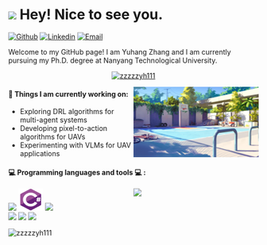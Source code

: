 <h1><img src="https://emojis.slackmojis.com/emojis/images/1531849430/4246/blob-sunglasses.gif?1531849430" width="30"/> Hey! Nice to see you.</h1>

[![Github](https://img.shields.io/badge/-Github-000?style=flat&logo=Github&logoColor=white)](https://github.com/zzzzzyh111)
[![Linkedin](https://img.shields.io/badge/-LinkedIn-blue?style=flat&logo=Linkedin&logoColor=white)](https://www.linkedin.com/in/yuhang-zhang-422a47279/)
[![Email](https://img.shields.io/badge/-Email-30B980?style=flat&logo=maildotru&logoColor=white)](mailto:yuhang004@e.ntu.edu.sg)
 
Welcome to my GitHub page! I am Yuhang Zhang and I am currently pursuing my Ph.D. degree at Nanyang Technological University.  

</p>
<p align="center"> <a href="https://github.com/ryo-ma/github-profile-trophy"><img src="https://github-profile-trophy.vercel.app/?username=zzzzzyh111" alt="zzzzzyh111" /></a> 
</p>
 
<img align="right" alt="img" src="https://github.com/zzzzzyh111/zzzzzyh111/blob/main/figs/sylvain-sarrailh-basketballartstation.jpg" width="50%" height="auto" />

#### 🌱 Things I am currently working on: 
- Exploring DRL algorithms for multi-agent systems 
- Developing pixel-to-action algorithms for UAVs
- Experimenting with VLMs for UAV applications
#### :computer: Programming languages and tools :computer: : 
<p>
<img width="50%" align="right" src="https://github-readme-stats.vercel.app/api?username=zzzzzyh111&show_icons=true&hide_border=true"/>
<code><img width="10%" src="https://www.vectorlogo.zone/logos/python/python-ar21.svg"></code>
<code><img width="10%" height="45" src="https://raw.githubusercontent.com/devicons/devicon/master/icons/csharp/csharp-original.svg"></code>
<code><img width="10%" src="https://www.vectorlogo.zone/logos/pytorch/pytorch-ar21.svg"></code>
<br />
<code><img width="10%" src="https://www.vectorlogo.zone/logos/ubuntu/ubuntu-ar21.svg"></code>
<code><img width="10%" src="https://www.vectorlogo.zone/logos/unity3d/unity3d-ar21.svg"></code>
<code><img width="10%" src="https://www.vectorlogo.zone/logos/ros/ros-ar21.svg"></code>
</p>
<p>
<img witdth="100%" align="left" src="https://github-readme-stats.vercel.app/api/top-langs?username=zzzzzyh111&show_icons=true&locale=en&layout=compact" alt="zzzzzyh111" 
/>



 
 

 
